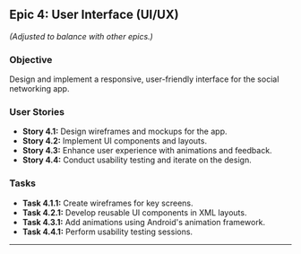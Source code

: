 ## Epic 4: User Interface (UI/UX)

*(Adjusted to balance with other epics.)*

### Objective

Design and implement a responsive, user-friendly interface for the social networking app.

### User Stories

- **Story 4.1:** Design wireframes and mockups for the app.
- **Story 4.2:** Implement UI components and layouts.
- **Story 4.3:** Enhance user experience with animations and feedback.
- **Story 4.4:** Conduct usability testing and iterate on the design.

### Tasks

- **Task 4.1.1:** Create wireframes for key screens.
- **Task 4.2.1:** Develop reusable UI components in XML layouts.
- **Task 4.3.1:** Add animations using Android's animation framework.
- **Task 4.4.1:** Perform usability testing sessions.

---
